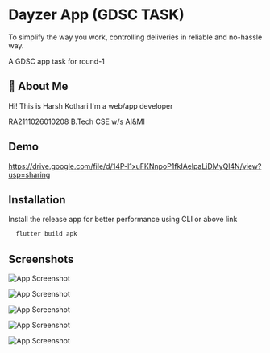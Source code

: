 
# Dayzer App (GDSC TASK)

To simplify the way you work, controlling deliveries in reliable and no-hassle way.

A GDSC app task for round-1



## 🚀 About Me

Hi! This is Harsh Kothari I'm a web/app developer

RA2111026010208
B.Tech CSE w/s AI&Ml


## Demo

https://drive.google.com/file/d/14P-l1xuFKNnpoP1fkIAelpaLiDMyQl4N/view?usp=sharing


## Installation

Install the release app for better performance using CLI or above link

```bash
  flutter build apk
```
    
## Screenshots

![App Screenshot](https://i.imgur.com/42dRHto.jpg) 

![App Screenshot](https://i.imgur.com/KIasaWE.jpg)

![App Screenshot](https://i.imgur.com/ZrFlNb2.jpg)

![App Screenshot](https://i.imgur.com/8f6QC6F.jpgg)

![App Screenshot](https://i.imgur.com/mGGoW5t.jpg)
